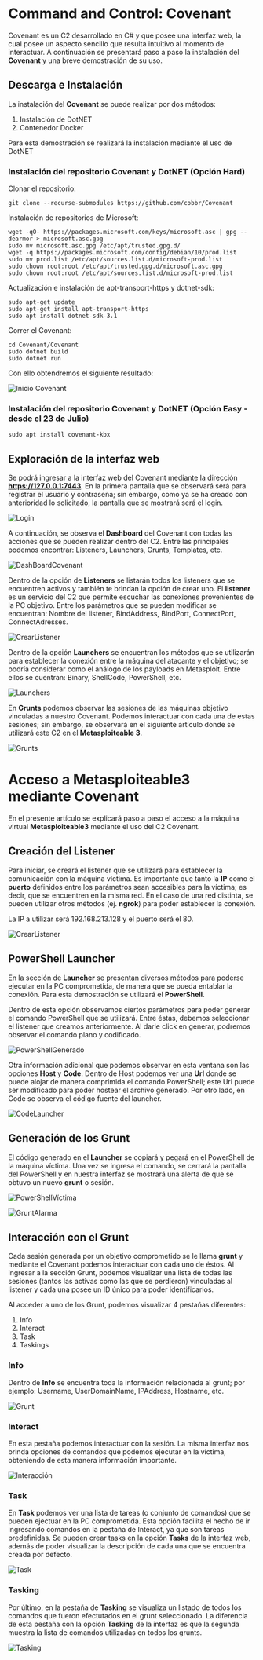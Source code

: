 # Command and Control: Covenant
Covenant es un C2 desarrollado en C# y que posee una interfaz web, la cual posee un aspecto sencillo que resulta intuitivo al momento de interactuar. A continuación se presentará paso a paso la instalación del **Covenant** y una breve demostración de su uso.

## Descarga e Instalación
La instalación del **Covenant** se puede realizar por dos métodos:
1. Instalación de DotNET
2. Contenedor Docker

Para esta demostración se realizará la instalación mediante el uso de DotNET
### Instalación del repositorio Covenant y DotNET (Opción Hard)
Clonar el repositorio:
```
git clone --recurse-submodules https://github.com/cobbr/Covenant
```
Instalación de repositorios de Microsoft:
```
wget -qO- https://packages.microsoft.com/keys/microsoft.asc | gpg --dearmor > microsoft.asc.gpg
sudo mv microsoft.asc.gpg /etc/apt/trusted.gpg.d/
wget -q https://packages.microsoft.com/config/debian/10/prod.list
sudo mv prod.list /etc/apt/sources.list.d/microsoft-prod.list
sudo chown root:root /etc/apt/trusted.gpg.d/microsoft.asc.gpg
sudo chown root:root /etc/apt/sources.list.d/microsoft-prod.list
```
Actualización e instalación de apt-transport-https y dotnet-sdk:
```
sudo apt-get update
sudo apt-get install apt-transport-https
sudo apt install dotnet-sdk-3.1
```
Correr el Covenant:
```
cd Covenant/Covenant
sudo dotnet build
sudo dotnet run
```
Con ello obtendremos el siguiente resultado:

![Inicio Covenant](https://user-images.githubusercontent.com/36284620/179444477-2664b2be-3fb3-44eb-b8b8-9df2dc957dfa.PNG)

### Instalación del repositorio Covenant y DotNET (Opción Easy - desde el 23 de Julio)
```
sudo apt install covenant-kbx
```

## Exploración de la interfaz web
Se podrá ingresar a la interfaz web del Covenant mediante la dirección **https://127.0.0.1:7443**. En la primera pantalla que se observará será para registrar el usuario y contraseña; sin embargo, como ya se ha creado con anterioridad lo solicitado, la pantalla que se mostrará será el login.

![Login](https://user-images.githubusercontent.com/36284620/179445063-f8ff7280-d462-4c93-8ab6-7a79fdb7afb6.PNG)

A continuación, se observa el **Dashboard** del Covenant con todas las acciones que se pueden realizar dentro del C2. Entre las principales podemos encontrar: Listeners, Launchers, Grunts, Templates, etc.

![DashBoardCovenant](https://user-images.githubusercontent.com/36284620/179449560-3355fe0d-018d-4127-a68d-0266117f90d6.PNG)

Dentro de la opción de **Listeners** se listarán todos los listeners que se encuentren activos y también te brindan la opción de crear uno. El **listener** es un servicio del C2 que permite escuchar las conexiones provenientes de la PC objetivo. Entre los parámetros que se pueden modificar se encuentran: Nombre del listener, BindAddress, BindPort, ConnectPort, ConnectAdresses.

![CrearListener](https://user-images.githubusercontent.com/36284620/179450160-99d8826b-ce61-4ecb-af98-6ff3dd403999.PNG)

Dentro de la opción **Launchers** se encuentran los métodos que se utilizarán para establecer la conexión entre la máquina del atacante y el objetivo; se podría considerar como el análogo de los payloads en Metasploit. Entre ellos se cuentran: Binary, ShellCode, PowerShell, etc.

![Launchers](https://user-images.githubusercontent.com/36284620/179450862-59466254-9fe4-4948-a669-a60257e30664.PNG)

En **Grunts** podemos observar las sesiones de las máquinas objetivo vinculadas a nuestro Covenant. Podemos interactuar con cada una de estas sesiones; sin embargo, se observará en el siguiente artículo donde se utilizará este C2 en el **Metasploiteable 3**.

![Grunts](https://user-images.githubusercontent.com/36284620/179451333-d56abfdf-0348-458a-b6e3-8d834d2a4401.PNG)

# Acceso a Metasploiteable3 mediante Covenant
En el presente artículo se explicará paso a paso el acceso a la máquina virtual **Metasploiteable3** mediante el uso del C2 Covenant.
## Creación del Listener
Para iniciar, se creará el listener que se utilizará para establecer la comunicación con la máquina víctima. Es importante que tanto la **IP** como el **puerto** definidos entre los parámetros sean accesibles para la víctima; es decir, que se encuentren en la misma red. En el caso de una red distinta, se pueden utilizar otros métodos (ej. **ngrok**) para poder establecer la conexión. 

La IP a utilizar será 192.168.213.128 y el puerto será el 80.

![CrearListener](https://user-images.githubusercontent.com/36284620/179459642-bbafb35e-30b7-485c-b9f8-0cd9be0e7e5a.PNG)

## PowerShell Launcher
En la sección de **Launcher** se presentan diversos métodos para poderse ejecutar en la PC comprometida, de manera que se pueda entablar la conexión. Para esta demostración se utilizará el **PowerShell**. 

Dentro de esta opción observamos ciertos parámetros para poder generar el comando PowerShell que se utilizará. Entre éstas, debemos seleccionar el listener que creamos anteriormente. Al darle click en generar, podremos observar el comando plano y codificado.

![PowerShellGenerado](https://user-images.githubusercontent.com/36284620/179460821-07fb60c2-95c9-4479-a664-4264449dc804.PNG)

Otra información adicional que podemos observar en esta ventana son las opciones **Host** y **Code**. Dentro de Host podemos ver una **Url** donde se puede alojar de manera comprimida el comando PowerShell; este Url puede ser modificado para poder hostear el archivo generado. Por otro lado, en Code se observa el código fuente del launcher.

![CodeLauncher](https://user-images.githubusercontent.com/36284620/179461503-6e14051e-eb81-48c0-bc0f-871048428fde.PNG)

## Generación de los Grunt
El código generado en el **Launcher** se copiará y pegará en el PowerShell de la máquina víctima. Una vez se ingresa el comando, se cerrará la pantalla del PowerShell y en nuestra interfaz se mostrará una alerta de que se obtuvo un nuevo **grunt** o sesión.

![PowerShellVíctima](https://user-images.githubusercontent.com/36284620/179462516-aaaf1dd8-30fe-42da-9e6b-cabb5e6ac41d.PNG)

![GruntAlarma](https://user-images.githubusercontent.com/36284620/179462621-14a25fed-138e-4feb-bf66-0d82bb2788d7.PNG)

## Interacción con el Grunt
Cada sesión generada por un objetivo comprometido se le llama **grunt** y mediante el Covenant podemos interactuar con cada uno de éstos. Al ingresar a la sección Grunt, podemos visualizar una lista de todas las sesiones (tantos las activas como las que se perdieron) vinculadas al listener y cada una posee un ID único para poder identificarlos.

Al acceder a uno de los Grunt, podemos visualizar 4 pestañas diferentes:
1. Info
2. Interact
3. Task
4. Taskings

### Info
Dentro de **Info** se encuentra toda la información relacionada al grunt; por ejemplo: Username, UserDomainName, IPAddress, Hostname, etc.

![Grunt](https://user-images.githubusercontent.com/36284620/179464605-ebeff29e-d0b2-4cf5-90df-14101a4937e8.PNG)

### Interact
En esta pestaña podemos interactuar con la sesión. La misma interfaz nos brinda opciones de comandos que podemos ejecutar en la víctima, obteniendo de esta manera información importante.

![Interacción](https://user-images.githubusercontent.com/36284620/179465231-a4416eb2-18ee-4c2b-8c14-9560b265732b.PNG)

### Task
En **Task** podemos ver una lista de tareas (o conjunto de comandos) que se pueden ejectuar en la PC comprometida. Esta opción facilita el hecho de ir ingresando comandos en la pestaña de Interact, ya que son tareas predefinidas. Se pueden crear tasks en la opción **Tasks** de la interfaz web, además de poder visualizar la descripción de cada una que se encuentra creada por defecto.

![Task](https://user-images.githubusercontent.com/36284620/179466044-929a2b83-8269-424a-873a-96c1b4ac60df.PNG)

### Tasking
Por último, en la pestaña de **Tasking** se visualiza un listado de todos los comandos que fueron efectutados en el grunt seleccionado. La diferencia de esta pestaña con la opción **Tasking** de la interfaz es que la segunda muestra la lista de comandos utilizadas en todos los grunts.

![Tasking](https://user-images.githubusercontent.com/36284620/179466444-cbcba66e-4ac9-40a7-8857-47fceb045794.PNG)




